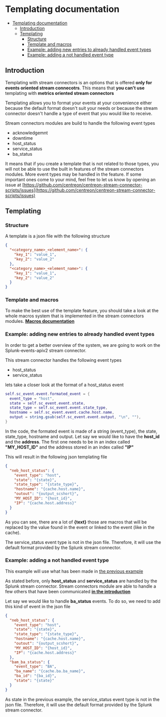 # Templating documentation

- [Templating documentation](#templating-documentation)
  - [Introduction](#introduction)
  - [Templating](#templating)
    - [Structure](#structure)
    - [Template and macros](#template-and-macros)
    - [Example: adding new entries to already handled event types](#example-adding-new-entries-to-already-handled-event-types)
    - [Example: adding a not handled event type](#example-adding-a-not-handled-event-type)

## Introduction

Templating with stream connectors is an options that is offered **only for events oriented stream connecotrs**. This means that **you can't use** templating with **metrics oriented stream connectors**

Templating allows you to format your events at your convenience either because the default format doesn't suit your needs or because the stream connector doesn't handle a type of event that you would like to receive.

Stream connectors modules are build to handle the following event types

- acknowledgemnt
- downtime
- host_status
- service_status
- ba_status

It means that if you create a template that is not related to those types, you will not be able to use the built in features of the stream connectors modules. More event types may be handled in the feature. If some important ones come to your mind, feel free to let us know by opening an issue at [https://github.com/centreon/centreon-stream-connector-scripts/issues](https://github.com/centreon/centreon-stream-connector-scripts/issues)

## Templating

### Structure

A template is a json file with the following structure

```json
{
  "<category_name>_<element_name>": {
    "key_1": "value_1",
    "key_2": "value_2"
  },
  "<category_name>_<element_name>": {
    "key_1": "value_1",
    "key_2": "value_2"
  }
}
```

### Template and macros

To make the best use of the template feature, you should take a look at the whole macros system that is implemented in the stream connectors modules. [**Macros documentation**](sc_macros.md#stream-connectors-macro-explanation)

### Example: adding new entries to already handled event types

In order to get a better overview of the system, we are going to work on the Splunk-events-apiv2 stream connector.

This stream connector handles the following event types

- host_status
- service_status

lets take a closer look at the format of a host_status event

```lua
self.sc_event.event.formated_event = {
  event_type = "host",
  state = self.sc_event.event.state,
  state_type = self.sc_event.event.state_type,
  hostname = self.sc_event.event.cache.host.name,
  output = string.gsub(self.sc_event.event.output, "\n", ""),
}
```

In the code, the formated event is made of a string (event_type), the state, state_type, hostname and output. Let say we would like to have the **host_id** and the **address**. The first one needs to be in an index called **"MY_HOST_ID"** and the address stored in an index called **"IP"**

This will result in the following json templating file

```json
{
  "neb_host_status": {
    "event_type": "host",
    "state": "{state}",
    "state_type": "{state_type}",
    "hostname": "{cache.host.name}",
    "outout": "{output_scshort}",
    "MY_HOST_ID": "{host_id}",
    "IP": "{cache.host.address}"
  }
}
```

As you can see, there are a lot of **{text}** those are macros that will be replaced by the value found in the event or linked to the event (like in the cache).

The service_status event type is not in the json file. Therefore, it will use the default format provided by the Splunk stream connector.

### Example: adding a not handled event type

This example will use what has been made in [the previous example](#example-adding-new-entries-to-already-handled-event-types)

As stated before, only **host_status** and **service_status** are handled by the Splunk stream connector. Stream connectors module are able to handle a few others that have been communicated [**in the introduction**](#introduction)

Let say we would like to handle **ba_status** events. To do so, we need to add this kind of event in the json file

```json
{
  "neb_host_status": {
    "event_type": "host",
    "state": "{state}",
    "state_type": "{state_type}",
    "hostname": "{cache.host.name}",
    "outout": "{output_scshort}",
    "MY_HOST_ID": "{host_id}",
    "IP": "{cache.host.address}"
  },
  "bam_ba_status": {
    "event_type": "BA",
    "ba_name": "{cache.ba.ba_name}",
    "ba_id": "{ba_id}",
    "state": "{state}"
  }
}
```

As state in the previous example, the service_status event type is not in the json file. Therefore, it will use the default format provided by the Splunk stream connector.
